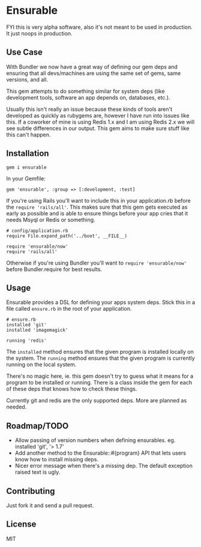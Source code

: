 Ensurable
=========

FYI this is very alpha software, also it's not meant to be used in production. It just noops in production.

Use Case
-------

With Bundler we now have a great way of defining our gem deps and ensuring that all devs/machines are using the same set of gems, same versions, and all.

This gem attempts to do something similar for system deps (like development tools, software an app depends on, databases, etc.). 

Usually this isn't really an issue because these kinds of tools aren't developed as quickly as rubygems are, however I have run into issues like this. If a coworker of mine is using Redis 1.x and I am using Redis 2.x we will see subtle differences in our output. This gem aims to make sure stuff like this can't happen.

Installation
-----------

    gem i ensurable

In your Gemfile:
    
    gem 'ensurable', :group => [:development, :test]

If you're using Rails you'll want to include this in your application.rb before the `require 'rails/all'`. This makes sure that this gem gets executed as early as possible and is able to ensure things before your app cries that it needs Msyql or Redis or something.

    # config/application.rb
    require File.expand_path('../boot', __FILE__)

    require 'ensurable/now'
    require 'rails/all'

Otherwise if you're using Bundler you'll want to `require 'ensurable/now'` before Bundler.require for best results.

Usage
-----

Ensurable provides a DSL for defining your apps system deps. Stick this in a file called `ensure.rb` in the root of your application.

    # ensure.rb
    installed 'git'
    installed 'imagemagick'

    running 'redis'

The `installed` method ensures that the given program is installed locally on the system. The `running` method ensures that the given program is currently running on the local system.

There's no magic here, ie. this gem doesn't try to guess what it means for a program to be installed or running. There is a class inside the gem for each of these deps that knows how to check these things.

Currently git and redis are the only supported deps. More are planned as needed.

Roadmap/TODO
-------

* Allow passing of version numbers when defining ensurables. eg. installed 'git', '> 1.7' 
* Add another method to the Ensurable::#{program} API that lets users know how to install missing deps.
* Nicer error message when there's a missing dep. The default exception raised text is ugly.

Contributing
-----------

Just fork it and send a pull request.

License
------

MIT

